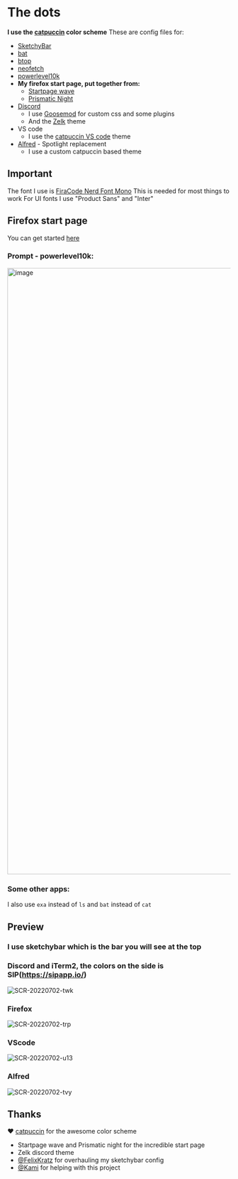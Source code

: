 # The dots
**I use the [catpuccin](https://github.com/catppuccin/catppuccin) color scheme**
These are config files for:
- [SketchyBar](https://github.com/FelixKratz/SketchyBar)
- [bat](https://github.com/sharkdp/bat)
- [btop](https://github.com/aristocratos/btop)
- [neofetch](https://github.com/dylanaraps/neofetch)
- [powerlevel10k](https://github.com/romkatv/powerlevel10k)
- **My firefox start page, put together from:**
  - [Startpage wave](https://github.com/Tobias-Schoch/startpage-wave)
  - [Prismatic Night](https://github.com/3r3bu5x9/Prismatic-Night)
- [Discord](https://discord.com/)
  - I use [Goosemod](https://goosemod.com/) for custom css and some plugins
  - And the [Zelk](https://github.com/schnensch0/zelk) theme
- VS code
  - I use the [catpuccin VS code](https://github.com/catppuccin/vscode) theme
- [Alfred](https://www.alfredapp.com/) - Spotlight replacement
  - I use a custom catpuccin based theme 
## Important
The font I use is [FiraCode Nerd Font Mono](https://github.com/ryanoasis/nerd-fonts/tree/master/patched-fonts/FiraCode) 
This is needed for most things to work 
For UI fonts I use "Product Sans" and "Inter"
## Firefox start page
You can get started [here](https://support.mozilla.org/en-US/questions/1251199)
### Prompt - powerlevel10k:
<img width="1366" alt="image" src="https://user-images.githubusercontent.com/85466117/171573163-4d93276f-8431-4cc0-965e-83d1bd25828f.png">

### Some other apps:
I also use `exa` instead of `ls` and `bat` instead of `cat`

## Preview
### I use sketchybar which is the bar you will see at the top
### Discord and iTerm2, the colors on the side is SIP(https://sipapp.io/)
![SCR-20220702-twk](https://user-images.githubusercontent.com/85466117/177003174-296908a5-4f03-4d4d-b0e9-e5e0dc0b743d.png)
### Firefox
![SCR-20220702-trp](https://user-images.githubusercontent.com/85466117/177003216-16295a2e-90c3-422e-8b32-f9b149423117.png)
### VScode
![SCR-20220702-u13](https://user-images.githubusercontent.com/85466117/177003236-a0992247-f5ea-43b4-93c8-098a6cd46a03.png)
### Alfred
![SCR-20220702-tvy](https://user-images.githubusercontent.com/85466117/177003248-1c27e144-1e03-4868-9eb6-ef72a58a914d.jpeg)

## Thanks

❤️ [catpuccin](https://github.com/catppuccin/catppuccin) for the awesome color scheme
- Startpage wave and Prismatic night for the incredible start page
- Zelk discord theme 
- [@FelixKratz](https://github.com/FelixKratz) for overhauling my sketchybar config
- [@Kami](https://github.com/VlxtIykg) for helping with this project
